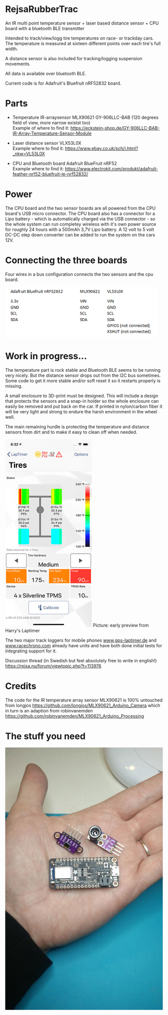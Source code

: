 # RejsaRubberTrac
An IR multi point temperature sensor + laser based distance sensor + CPU board with a bluetooth BLE transmitter

Intended to track/view/logg tire temperatures on race- or trackday cars. The temperature is measured at sixteen different points over each tire's full width.

A distance sensor is also included for tracking/logging suspension movements.

All data is available over bluetooth BLE.

Current code is for Adafruit's Bluefruit nRF52832 board. 

# Parts

 - Temperature IR-arraysensor MLX90621 GY-906LLC-BAB (120 degrees field of view, more narrow existst too)  
Example of where to find it: https://eckstein-shop.de/GY-906LLC-BAB-IR-Array-Temperature-Sensor-Module 

 - Laser distance sensor VLX53L0X  
Example where to find it: https://www.ebay.co.uk/sch/i.html?_nkw=VL53L0X 

 - CPU and Bluetooth board Adafruit BlueFruit nRF52  
Example where to find it: https://www.electrokit.com/produkt/adafruit-feather-nrf52-bluefruit-le-nrf52832/ 

# Power

The CPU board and the two sensor boards are all powered from the CPU board's USB micro connector. The CPU board also has a connector for a Lipo battery - which is automatically charged via the USB connector - so the whole system can run completey wireless with it's own power source for roughly 24 hours with a 500mAh 3,7V Lipo battery. A 12 volt to 5 volt DC-DC step down converter can be added to run the system on the cars 12V.

# Connecting the three boards

Four wires in a bus configuration connects the two sensors and the cpu board.

![Display](connecting.gif)

# Work in progress...

The temperature part is rock stable and Bluetooth BLE seems to be running very nicely. But the distance sensor drops out from the I2C bus sometimes. Some code to get it more stable and/or soft reset it so it restarts properly is missing.

A small enclosure to 3D-print must be designed. This will include a design that protects the sensors and a snap-in holder so the whole enclosure can easily be removed and put back on the car. If printed in nylon/carbon fiber it will be very light and strong to endure the harsh environment in the wheel well.

The main remaining hurdle is protecting the temperature and distance sensors from dirt and to make it easy to clean off when needed.

![Display](harrys_early_preview.jpg)
Picture: early preview from Harry's Laptimer

The two major track loggers for mobile phones www.gps-laptimer.de and www.racechrono.com already have units and have both done initial tests for integrating support for it.

Discussion thread (in Swedish but feel absolutely free to write in english!) https://rejsa.nu/forum/viewtopic.php?t=113976


# Credits

The code for the IR temperature array sensor MLX90621 is 100% untouched from longjos https://github.com/longjos/MLX90621_Arduino_Camera which in turn is an adaption from robinvanemden https://github.com/robinvanemden/MLX90621_Arduino_Processing

# The stuff you need

![Display](partsizes.jpg)
